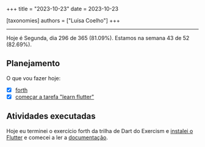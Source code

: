 +++
title = "2023-10-23"
date = 2023-10-23

[taxonomies]
authors = ["Luísa Coelho"]
+++

---

Hoje é Segunda, dia 296 de 365 (81.09%). Estamos na semana 43 de 52 (82.69%).

## Planejamento

O que vou fazer hoje:  

- [x] [forth](https://exercism.org/tracks/dart/exercises/forth)
- [x] [começar a tarefa "learn flutter"](https://github.com/orgs/OmnicodeSolutions/projects/3?pane=issue&itemId=41028440)

## Atividades executadas

Hoje eu terminei o exercício forth da trilha de Dart do Exercism e [instalei o Flutter](https://docs.flutter.dev/get-started/install/linux) e comecei a ler a [documentação](https://docs.flutter.dev/ui).
